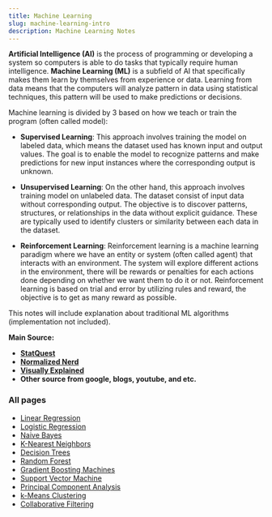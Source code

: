 ```yaml
---
title: Machine Learning
slug: machine-learning-intro
description: Machine Learning Notes
---
```


**Artificial Intelligence (AI)** is the process of programming or developing a system so computers is able to do tasks that typically require human intelligence. **Machine Learning (ML)** is a subfield of AI that specifically makes them learn by themselves from experience or data. Learning from data means that the computers will analyze pattern in data using statistical techniques, this pattern will be used to make predictions or decisions.

Machine learning is divided by 3 based on how we teach or train the program (often called model):

- **Supervised Learning**: This approach involves training the model on labeled data, which means the dataset used has known input and output values. The goal is to enable the model to recognize patterns and make predictions for new input instances where the corresponding output is unknown.

- **Unsupervised Learning**: On the other hand, this approach involves training model on unlabeled data. The dataset consist of input data without corresponding output. The objective is to discover patterns, structures, or relationships in the data without explicit guidance. These are typically used to identify clusters or similarity between each data in the dataset.

- **Reinforcement Learning**: Reinforcement learning is a machine learning paradigm where we have an entity or system (often called agent) that interacts with an environment. The system will explore different actions in the environment, there will be rewards or penalties for each actions done depending on whether we want them to do it or not. Reinforcement learning is based on trial and error by utilizing rules and reward, the objective is to get as many reward as possible.

This notes will include explanation about traditional ML algorithms (implementation not included).

**Main Source:**

- **[StatQuest](https://www.youtube.com/@statquest)**
- **[Normalized Nerd](https://www.youtube.com/@NormalizedNerd)**
- **[Visually Explained](https://www.youtube.com/@VisuallyExplained)**
- **Other source from google, blogs, youtube, and etc.**

### All pages

- [Linear Regression](/cs-notes/machine-learning/linear-regression)
- [Logistic Regression](/cs-notes/machine-learning/logistic-regression)
- [Naive Bayes](/cs-notes/machine-learning/naive-bayes)
- [K-Nearest Neighbors](/cs-notes/machine-learning/k-nearest-neighbors)
- [Decision Trees](/cs-notes/machine-learning/decision-trees)
- [Random Forest](/cs-notes/machine-learning/random-forest)
- [Gradient Boosting Machines](/cs-notes/machine-learning/gradient-boosting-machine)
- [Support Vector Machine](/cs-notes/machine-learning/support-vector-machine)
- [Principal Component Analysis](/cs-notes/machine-learning/principal-component-analysis)
- [k-Means Clustering](/cs-notes/machine-learning/k-means-clustering)
- [Collaborative Filtering](/cs-notes/machine-learning/collaborative-filtering)
